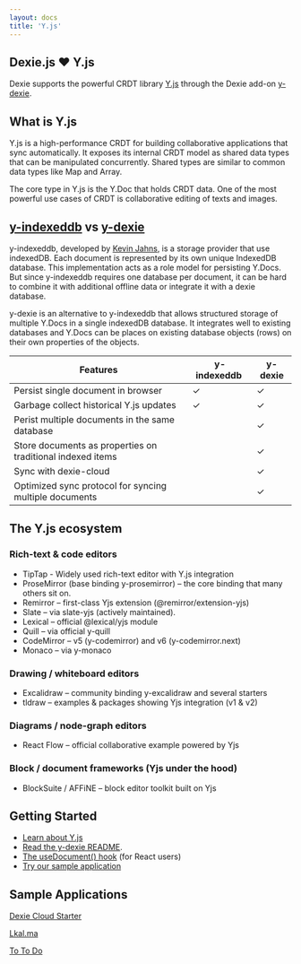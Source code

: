 ```yaml
---
layout: docs
title: 'Y.js'
---
```


## Dexie.js ❤️ Y.js

Dexie supports the powerful CRDT library [Y.js](https://yjs.dev/) through the Dexie add-on [y-dexie](y-dexie).

## What is Y.js

Y.js is a high-performance CRDT for building collaborative applications that sync automatically. It exposes its internal CRDT model as shared data types that can be manipulated concurrently. Shared types are similar to common data types like Map and Array.

The core type in Y.js is the Y.Doc that holds CRDT data. One of the most powerful use cases of CRDT is collaborative editing of texts and images.

## [y-indexeddb](https://github.com/yjs/y-indexeddb) vs [y-dexie](https://github.com/dexie/Dexie.js/tree/master/addons/y-dexie)

y-indexeddb, developed by [Kevin Jahns](https://github.com/dmonad), is a storage provider that use indexedDB. Each document is represented by its own unique IndexedDB database. This implementation acts as a role model for persisting Y.Docs. But since y-indexeddb requires one database per document, it can be hard to combine it with additional offline data or integrate it with a dexie database.

y-dexie is an alternative to y-indexeddb that allows structured storage of multiple Y.Docs in a single indexedDB database. It integrates well to existing databases and Y.Docs can be places on existing
database objects (rows) on their own properties of the objects.

| Features                                                   | y-indexeddb&nbsp; | y-dexie |
| ---------------------------------------------------------- | ----------------- | ------- |
| Persist single document in browser                         | ✓                 | ✓       |
| Garbage collect historical Y.js updates                    | ✓                 | ✓       |
| Perist multiple documents in the same database             |                   | ✓       |
| Store documents as properties on traditional indexed items |                   | ✓       |
| Sync with dexie-cloud                                      |                   | ✓       |
| Optimized sync protocol for syncing multiple documents     |                   | ✓       |

## The Y.js ecosystem

### Rich-text & code editors

- TipTap - Widely used rich-text editor with Y.js integration
- ProseMirror (base binding y-prosemirror) – the core binding that many others sit on.
- Remirror – first-class Yjs extension (@remirror/extension-yjs)
- Slate – via slate-yjs (actively maintained).
- Lexical – official @lexical/yjs module
- Quill – via official y-quill
- CodeMirror – v5 (y-codemirror) and v6 (y-codemirror.next)
- Monaco – via y-monaco

### Drawing / whiteboard editors

- Excalidraw – community binding y-excalidraw and several starters
- tldraw – examples & packages showing Yjs integration (v1 & v2)

### Diagrams / node-graph editors

- React Flow – official collaborative example powered by Yjs

### Block / document frameworks (Yjs under the hood)

- BlockSuite / AFFiNE – block editor toolkit built on Yjs

## Getting Started

- [Learn about Y.js](https://learn.yjs.dev/)
- [Read the y-dexie README](https://github.com/dexie/Dexie.js/tree/master/addons/y-dexie#readme).
- [The useDocument() hook](/docs/dexie-react-hooks/useDocument()) (for React users)
- [Try our sample application](https://github.com/dexie/dexie-cloud-starter)

## Sample Applications

[Dexie Cloud Starter](https://github.com/dexie/dexie-cloud-starter)

[Lkal.ma](https://lkal.ma/boards)

[To To Do](https://totodo.app)
